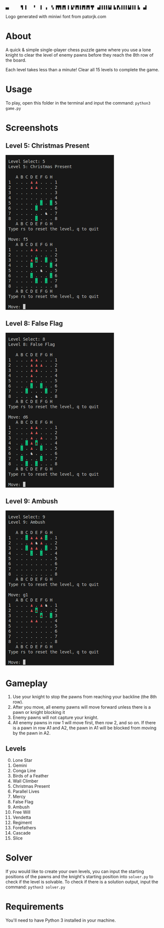 `
▄▖     ▜ ▌   ▘  ▌ ▗ 
▚ ▛▛▌▛▌▐ ▙▘▛▌▌▛▌▛▌▜▘
▄▌▌▌▌▙▌▐▖▛▖▌▌▌▙▌▌▌▐▖
            ▄▌   
`

Logo generated with miniwi font from patorjk.com

# About

A quick & simple single-player chess puzzle game where you use a lone knight to clear the level of enemy pawns before they reach the 8th row of the board.

Each level takes less than a minute! Clear all 15 levels to complete the game.

# Usage

To play, open this folder in the terminal and input the command: 
    `python3 game.py`

# Screenshots

## Level 5: Christmas Present
![s1](img/s1.png)

## Level 8: False Flag
![s3](img/s3.png)

## Level 9: Ambush
![s2](img/s2.png)

# Gameplay

1. Use your knight to stop the pawns from reaching your backline (the 8th row). 
2. After you move, all enemy pawns will move forward unless there is a pawn or knight blocking it
3. Enemy pawns will not capture your knight.
4. All enemy pawns in row 1 will move first, then row 2, and so on. If there is a pawn in row A1 and A2, the pawn in A1 will be blocked from moving by the pawn in A2. 

## Levels 
0. Lone Star
1. Gemini
2. Conga Line
3. Birds of a Feather
4. Wall Climber
5. Christmas Present
6. Parallel Lives
7. Mercy
8. False Flag
9. Ambush
10. Free Will
11. Vendetta
12. Regiment
13. Forefathers
14. Cascade
15. Slice

# Solver

If you would like to create your own levels, you can input the starting positions of the pawns and the knight's starting position into `solver.py` to check if the level is solvable. To check if there is a solution output, input the command:
    `python3 solver.py`

# Requirements

You'll need to have Python 3 installed in your machine.